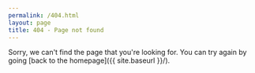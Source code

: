 ```yaml
---
permalink: /404.html
layout: page
title: 404 - Page not found
---
```


<script defer>
  // This script redirects users is they try to access an old asp.net hosted rant/blog post

  var currentLocation = window.location.href.toLowerCase();

  if(currentLocation.indexOf("aspx") > 0 && currentLocation.indexOf("rants") > 0) {
      let newLocation = window.location.href.replace("aspx", "");
      newLocation = newLocation.replace("rants/", "");
      window.location.replace(newLocation);
  }
</script>


Sorry, we can't find the page that you're looking for. You can try again by going [back to the homepage]({{ site.baseurl }}/).
